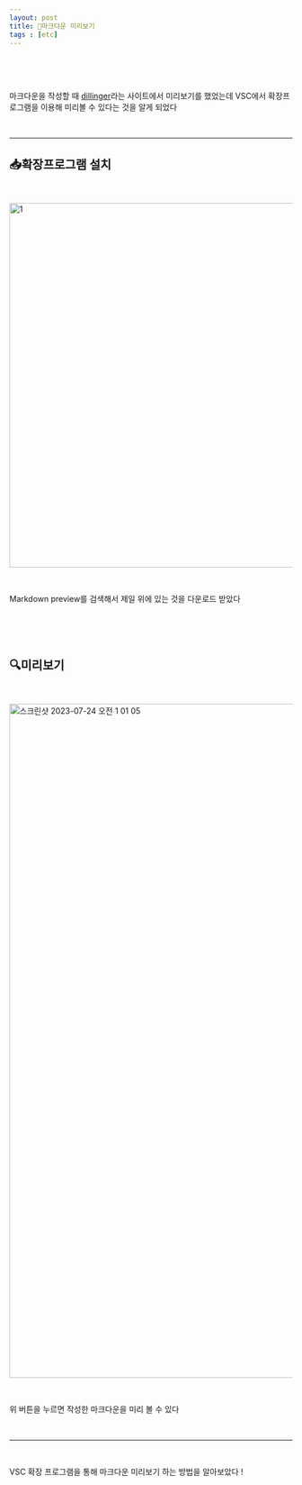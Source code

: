 ```yaml
---
layout: post
title: 📖마크다운 미리보기
tags : [etc]
---
```




&nbsp;

&nbsp;

마크다운을 작성할 때 [dillinger](https://dillinger.io)라는 사이트에서 미리보기를 했었는데 VSC에서 확장프로그램을 이용해 미리볼 수 있다는 것을 알게 되었다

&nbsp;

---

## 📥확장프로그램 설치

&nbsp;

<img width="647" alt="1" src="https://github.com/ztng123/ztng123.github.io/assets/53010592/3521ea30-4479-4c72-bbbb-65d86623cb21">

&nbsp;

Markdown preview를 검색해서 제일 위에 있는 것을 다운로드 받았다

&nbsp;

&nbsp;

## 🔍미리보기

&nbsp;

<img width="1197" alt="스크린샷 2023-07-24 오전 1 01 05" src="https://github.com/ztng123/ztng123.github.io/assets/53010592/ed8b5b08-129e-4051-adbd-4ae94d02566f">

&nbsp;

위 버튼을 누르면 작성한 마크다운을 미리 볼 수 있다

&nbsp;

---

&nbsp;

VSC 확장 프로그램을 통해 마크다운 미리보기 하는 방법을 알아보았다 !

&nbsp;
